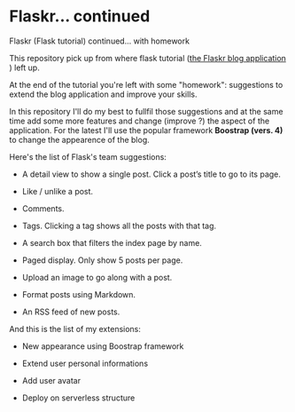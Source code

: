 # Flaskr... continued
Flaskr (Flask tutorial) continued...  with homework

This repository pick up from where flask tutorial ([the Flaskr blog application](https://flask.palletsprojects.com/en/1.1.x/tutorial/) ) left up.

At the end of the tutorial you're left with some "homework": suggestions to extend the blog application and improve your skills. 

In this repository I'll do my best to fullfil those suggestions and at the same time add some more features and change (improve ?) the aspect of the application.
For the latest I'll use the popular framework **Boostrap (vers. 4)** to change the appearence of the blog.

Here's the list of Flask's team suggestions:

* A detail view to show a single post. Click a post’s title to go to its page.

* Like / unlike a post.

* Comments.

* Tags. Clicking a tag shows all the posts with that tag.

* A search box that filters the index page by name.

* Paged display. Only show 5 posts per page.

* Upload an image to go along with a post.

* Format posts using Markdown.

* An RSS feed of new posts.


And this is the list of my extensions:


* New appearance using Boostrap framework

* Extend user personal informations

* Add user avatar

* Deploy on serverless structure
